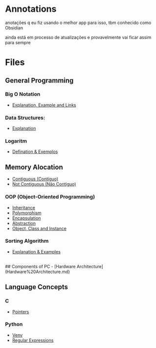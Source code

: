 # Annotations
anotações q eu fiz usando o melhor app para isso, tbm conhecido como Obsidian

ainda está em processo de atualizações e provavelmente vai ficar assim para sempre

# Files
## General Programming

### Big O Notation
- [Explanation, Example and Links](Explanation,%20Example%20and%20Links.md)

### Data Structures:
- [Explanation](Explanation.md)


### Logaritm
- [Defination & Exemplos](Defination%20&%20Exemplos.md)

## Memory Alocation
- [Contiguous (Contiguo)](Contiguous%20(Contiguo).md)
- [Not Contiguous (Não Contiguo)](Not%20Contiguous%20(Não%20Contiguo).md)

### OOP (Object-Oriented Programming)
- [Inheritance](Inheritance.md)
- [Polymorphism](Polymorphism.md)
- [Encapsulation](Encapsulation.md)
- [Abstraction](Abstraction.md)
- [Object, Class and Instance](Object,%20Class%20and%20Instance.md)

### Sorting Algorithm
- [Explanation & Examples](Explanation%20&%20Examples.md)


<br>
## Components of PC
- [Hardware Architecture](Hardware%20Architecture.md)

<br>

## Language Concepts

### C
- [Pointers](Pointers.md)

### Python
- [Venv](Venv.md)
- [Regular Expressions](Regular%20Expressions.md)
